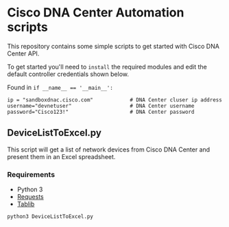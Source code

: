 # Cisco DNA Center Automation scripts

This repository contains some simple scripts to get started with Cisco DNA Center API.

To get started you'll need to `install` the required modules and edit the default controller credentials shown below. 

Found in `if __name__ == '__main__':`

    ip = "sandboxdnac.cisco.com"            # DNA Center cluser ip address
    username="devnetuser"                   # DNA Center username
    password="Cisco123!"                    # DNA Center password

## DeviceListToExcel.py

This script will get a list of network devices from Cisco DNA Center and present them in an Excel spreadsheet.

### Requirements
* Python 3
* [Requests][requests_link]
* [Tablib][tablib_link]

[requests_link]: https://2.python-requests.org/en/master/
[tablib_link]: http://docs.python-tablib.org/en/master/

	python3 DeviceListToExcel.py
	